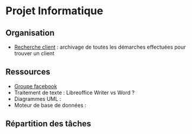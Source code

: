 # Projet Informatique

## Organisation
* [Recherche client](https://github.com/projetinformatique/recherche-client) : archivage de toutes les démarches effectuées pour trouver un client

## Ressources
* [Groupe facebook](https://www.facebook.com/groups/486236461549972)
* Traitement de texte : Libreoffice Writer vs Word ?
* Diagrammes UML : 
* Moteur de base de données :

## Répartition des tâches

